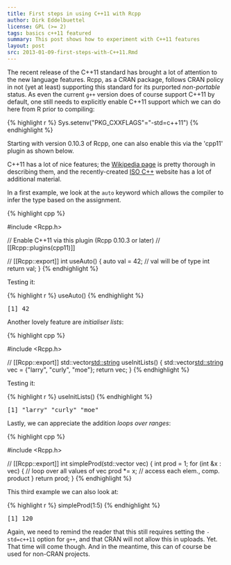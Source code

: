 ```yaml
---
title: First steps in using C++11 with Rcpp
author: Dirk Eddelbuettel
license: GPL (>= 2)
tags: basics c++11 featured
summary: This post shows how to experiment with C++11 features
layout: post
src: 2013-01-09-first-steps-with-C++11.Rmd
---                                                                                                                                                          
```

The recent release of the C++11 standard has brought a lot of
attention to the new language features.  Rcpp, as a CRAN package,
follows CRAN policy in not (yet at least) supporting this standard for its
purported _non-portable_ status. As even the current `g++` version
does of course support C++11 by default, one
still needs to explicitly enable C++11 support which we can do here from R
prior to compiling:


{% highlight r %}
Sys.setenv("PKG_CXXFLAGS"="-std=c++11")
{% endhighlight %}


Starting with version 0.10.3 of Rcpp, one can also enable this via the
'cpp11' plugin as shown below.

C++11 has a lot of nice features; the [Wikipedia
page](http://en.wikipedia.org/wiki/C%2B%2B11) is pretty thorough in
describing them, and the recently-created 
[ISO C++](http://isocpp.org/) website has a lot of additional material.

In a first example, we look at the `auto` keyword which allows the compiler
to infer the type based on the assignment.


{% highlight cpp %}

#include <Rcpp.h>

// Enable C++11 via this plugin (Rcpp 0.10.3 or later)
// [[Rcpp::plugins(cpp11)]]

// [[Rcpp::export]]
int useAuto() {
    auto val = 42;		// val will be of type int
    return val;
}
{% endhighlight %}


Testing it:


{% highlight r %}
useAuto()
{% endhighlight %}



<pre class="output">
[1] 42
</pre>


Another lovely feature are _initialiser lists_:


{% highlight cpp %}

#include <Rcpp.h>

// [[Rcpp::export]]
std::vector<std::string> useInitLists() {
    std::vector<std::string> vec = {"larry", "curly", "moe"};
    return vec;
}
{% endhighlight %}


Testing it:


{% highlight r %}
useInitLists()
{% endhighlight %}



<pre class="output">
[1] &quot;larry&quot; &quot;curly&quot; &quot;moe&quot;  
</pre>


Lastly, we can appreciate the addition _loops over ranges_:


{% highlight cpp %}

#include <Rcpp.h>

// [[Rcpp::export]]
int simpleProd(std::vector<int> vec) {
    int prod = 1;
    for (int &x : vec) {       // loop over all values of vec
       prod *= x;              // access each elem., comp. product
    }
    return prod;
}
{% endhighlight %}


This third example we can also look at:


{% highlight r %}
simpleProd(1:5)
{% endhighlight %}



<pre class="output">
[1] 120
</pre>


Again, we need to remind the reader that this still requires setting the
`-std=c++11` option for `g++`, and that CRAN will not allow this in uploads.
Yet.  That time will come though.  And in the meantime, this can of course be
used for non-CRAN projects.  

